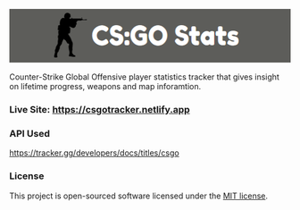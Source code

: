 <p align="center">
  <a href="" rel="noopener">
 <img width=530 height=96px src="public/preview.png" alt="Project logo"></a>
</p>

Counter-Strike Global Offensive player statistics tracker that gives insight on lifetime progress, weapons and map inforamtion.

### Live Site: https://csgotracker.netlify.app

### API Used
https://tracker.gg/developers/docs/titles/csgo

### License

This project is open-sourced software licensed under the [MIT license](https://opensource.org/licenses/MIT).
